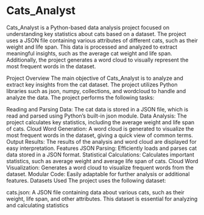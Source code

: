 #       **Cats_Analyst**

Cats_Analyst is a Python-based data analysis project focused on understanding key statistics about cats based on a dataset. The project uses a JSON file containing various attributes of different cats, such as their weight and life span. This data is processed and analyzed to extract meaningful insights, such as the average cat weight and life span. Additionally, the project generates a word cloud to visually represent the most frequent words in the dataset.

Project Overview
The main objective of Cats_Analyst is to analyze and extract key insights from the cat dataset. The project utilizes Python libraries such as json, numpy, collections, and wordcloud to handle and analyze the data. The project performs the following tasks:

Reading and Parsing Data: The cat data is stored in a JSON file, which is read and parsed using Python’s built-in json module.
Data Analysis: The project calculates key statistics, including the average weight and life span of cats.
Cloud Word Generation: A word cloud is generated to visualize the most frequent words in the dataset, giving a quick view of common terms.
Output Results: The results of the analysis and word cloud are displayed for easy interpretation.
Features
JSON Parsing: Efficiently loads and parses cat data stored in a JSON format.
Statistical Calculations: Calculates important statistics, such as average weight and average life span of cats.
Cloud Word Visualization: Generates a word cloud to visualize frequent words from the dataset.
Modular Code: Easily adaptable for further analysis or additional features.
Datasets Used
The project uses the following dataset:

cats.json: A JSON file containing data about various cats, such as their weight, life span, and other attributes. This dataset is essential for analyzing and calculating statistics
